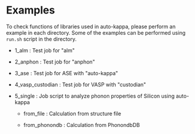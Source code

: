 
Examples
=========

To check functions of libraries used in auto-kappa,
please perform an example in each directory.
Some of the examples can be performed using ``run.sh`` script in the directory.

- 1_alm : Test job for "alm"

- 2_anphon : Test job for "anphon"

- 3_ase : Test job for ASE with "auto-kappa"

- 4_vasp_custodian : Test job for VASP with "custodian"

- 5_single : Job script to analyze phonon properties of Silicon using auto-kappa

    - from_file : Calculation from structure file
    
    - from_phonondb : Calculation from PhonondbDB

